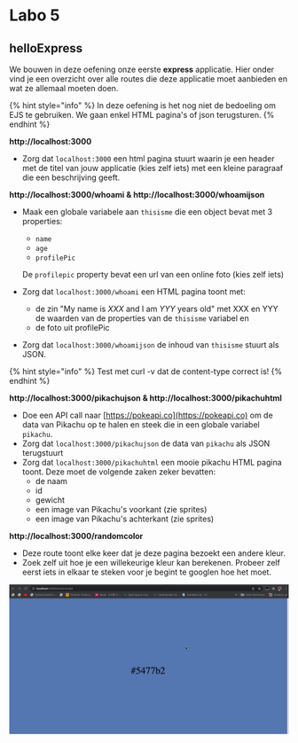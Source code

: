# Labo 5

## helloExpress

We bouwen in deze oefening onze eerste **express** applicatie. Hier onder vind je een overzicht over alle routes die deze applicatie moet aanbieden en wat ze allemaal moeten doen.

{% hint style="info" %}
In deze oefening is het nog niet de bedoeling om EJS te gebruiken. We gaan enkel HTML pagina's of json terugsturen.
{% endhint %}

**http://localhost:3000**

* Zorg dat `localhost:3000` een html pagina stuurt waarin je een header met de titel van jouw applicatie (kies zelf iets) met een kleine paragraaf die een beschrijving geeft.

**http://localhost:3000/whoami & http://localhost:3000/whoamijson**

*   Maak een globale variabele aan `thisisme` die een object bevat met 3 properties:

    * `name`
    * `age`
    * `profilePic`

    De `profilepic` property bevat een url van een online foto (kies zelf iets)
* Zorg dat `localhost:3000/whoami` een HTML pagina toont met:
  * de zin "My name is _XXX_ and I am _YYY_ years old" met XXX en YYY de waarden van de properties van de `thisisme` variabel en
  * de foto uit profilePic
* Zorg dat `localhost:3000/whoamijson` de inhoud van `thisisme` stuurt als JSON.

{% hint style="info" %}
Test met curl -v dat de content-type correct is!
{% endhint %}

**http://localhost:3000/pikachujson & http://localhost:3000/pikachuhtml**

* Doe een API call naar [https://pokeapi.co](https://pokeapi.co) om de data van Pikachu op te halen en steek die in een globale variabel `pikachu`.
* Zorg dat `localhost:3000/pikachujson` de data van `pikachu` als JSON terugstuurt
* Zorg dat `localhost:3000/pikachuhtml` een mooie pikachu HTML pagina toont. Deze moet de volgende zaken zeker bevatten:
  * de naam
  * id
  * gewicht
  * een image van Pikachu's voorkant (zie sprites)
  * een image van Pikachu's achterkant (zie sprites)

**http://localhost:3000/randomcolor**

* Deze route toont elke keer dat je deze pagina bezoekt een andere kleur.
* Zoek zelf uit hoe je een willekeurige kleur kan berekenen. Probeer zelf eerst iets in elkaar te steken voor je begint te googlen hoe het moet.

![](../.gitbook/assets/randomcolor.gif)
